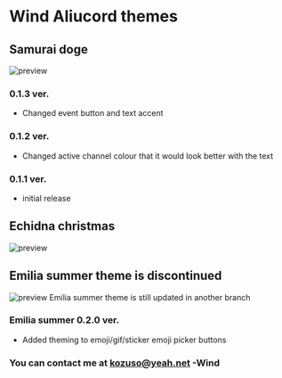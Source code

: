 # Wind Aliucord themes
## Samurai doge
![preview](https://raw.githubusercontent.com/Drownbywind/Aliu-Themes/main/samurai_doge_preview.png)
### 0.1.3 ver.
* Changed event button and text accent
### 0.1.2 ver.
* Changed active channel colour that it would look better with the text
### 0.1.1 ver.   
* initial release

## Echidna christmas
![preview](https://raw.githubusercontent.com/Drownbywind/Aliu-Themes/main/echidna_christmas_preview.png)

## Emilia summer theme is discontinued
![preview](.)
Emilia summer theme is still updated in another branch
### Emilia summer 0.2.0 ver.
* Added theming to emoji/gif/sticker emoji picker buttons

### You can contact me at kozuso@yeah.net -Wind

